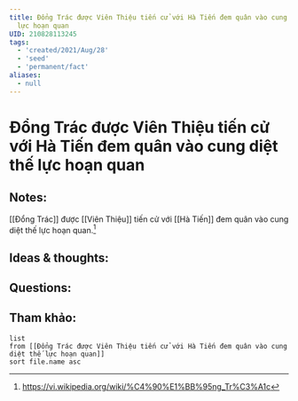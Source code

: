 ```yaml
---
title: Đổng Trác được Viên Thiệu tiến cử với Hà Tiến đem quân vào cung diệt thế
  lực hoạn quan
UID: 210828113245
tags:
  - 'created/2021/Aug/28'
  - 'seed'
  - 'permanent/fact'
aliases:
  - null
---
```

# Đổng Trác được Viên Thiệu tiến cử với Hà Tiến đem quân vào cung diệt thế lực hoạn quan

## Notes:
[[Đổng Trác]] được [[Viên Thiệu]] tiến cử với [[Hà Tiến]] đem quân vào cung diệt thế lực hoạn quan.[^1]

## Ideas & thoughts:

## Questions:


## Tham khảo:
```dataview
list
from [[Đổng Trác được Viên Thiệu tiến cử với Hà Tiến đem quân vào cung diệt thế lực hoạn quan]]
sort file.name asc
```
[^1]: https://vi.wikipedia.org/wiki/%C4%90%E1%BB%95ng_Tr%C3%A1c